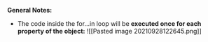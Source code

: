 **General Notes:**
* The code inside the for...in loop will be **executed once for each property of the object:** ![[Pasted image 20210928122645.png]]